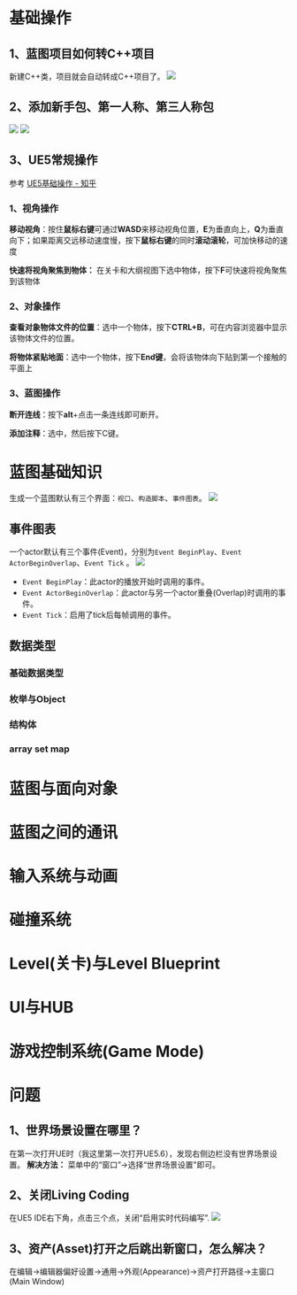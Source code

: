 # 基础操作
## 1、蓝图项目如何转C++项目
新建C++类，项目就会自动转成C++项目了。
![](img/Pasted%20image%2020250914100321.png)
## 2、添加新手包、第一人称、第三人称包
![](img/Pasted%20image%2020250914101354.png)
![](img/Pasted%20image%2020250914101416.png)
## 3、UE5常规操作
参考
[UE5基础操作 - 知乎](https://zhuanlan.zhihu.com/p/657126353)
### 1、视角操作

**移动视角**：按住**鼠标右键**可通过**WASD**来移动视角位置，**E**为垂直向上，**Q**为垂直向下；如果距离交远移动速度慢，按下**鼠标右键**的同时**滚动滚轮**，可加快移动的速度

**快速将视角聚焦到物体：** 在关卡和大纲视图下选中物体，按下**F**可快速将视角聚焦到该物体
### 2、对象操作

**查看对象物体文件的位置**：选中一个物体，按下**CTRL+B**，可在内容浏览器中显示该物体文件的位置。

**将物体紧贴地面**：选中一个物体，按下**End键**，会将该物体向下贴到第一个接触的平面上

### 3、蓝图操作

**断开连线**：按下**alt**+点击一条连线即可断开。

**添加注释**：选中，然后按下C键。
# 蓝图基础知识
生成一个蓝图默认有三个界面：`视口`、`构造脚本`、`事件图表`。
![](img/Pasted%20image%2020250922162950.png)

## 事件图表
一个actor默认有三个事件(Event)，分别为`Event BeginPlay`、`Event ActorBeginOverlap`、`Event Tick` 。
![](img/Pasted%20image%2020250922162129.png)
- `Event BeginPlay`：此actor的播放开始时调用的事件。
- `Event ActorBeginOverlap`：此actor与另一个actor重叠(Overlap)时调用的事件。
- `Event Tick`：启用了tick后每帧调用的事件。

## 数据类型

### 基础数据类型

### 枚举与Object

### 结构体

### array set map


# 蓝图与面向对象

# 蓝图之间的通讯

# 输入系统与动画

# 碰撞系统

# Level(关卡)与Level Blueprint

# UI与HUB

# 游戏控制系统(Game Mode)


# 问题
## 1、世界场景设置在哪里？
在第一次打开UE时（我这里第一次打开UE5.6），发现右侧边栏没有世界场景设置。
**解决方法：** 菜单中的“窗口”->选择“世界场景设置"即可。
## 2、关闭Living Coding
在UE5 IDE右下角，点击三个点，关闭“启用实时代码编写”.
![](img/Pasted%20image%2020250819132259.png)
## 3、资产(Asset)打开之后跳出新窗口，怎么解决？
在编辑->编辑器偏好设置->通用->外观(Appearance)->资产打开路径->主窗口(Main Window)
